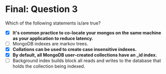 # Final: Question 3

Which of the following statements is/are true?

- [x] **It's common practice to co-locate your mongos on the same machine as your application to reduce latency.**
- [ ] MongoDB indexes are markov trees.
- [x] **Collations can be used to create case insensitive indexes.**
- [x] **By default, all MongoDB user-created collections have an _id index.**
- [ ] Background index builds block all reads and writes to the database that holds the collection being indexed.
